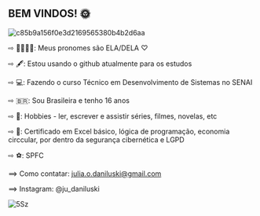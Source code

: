 ## BEM VINDOS! 🌞

![c85b9a156f0e3d2169565380b4b2d6aa](https://github.com/user-attachments/assets/ab5f4397-cfca-407f-ac5d-e8d3cd787fb5)


⇨ 🚶🏻‍♀️‍➡️: Meus pronomes são ELA/DELA ♡

⇨ 🖋️: Estou usando o github atualmente para os estudos 

⇨ 💻: Fazendo o curso Técnico em Desenvolvimento de Sistemas no SENAI 

⇨ 🇧🇷: Sou Brasileira e tenho 16 anos 

⇨ 📖: Hobbies - ler, escrever e assistir séries, filmes, novelas, etc 

⇨ 📜: Certificado em Excel básico, lógica de programação, economia circcular, por dentro da segurança cibernética e LGPD 

⇨ ⚽: SPFC


⟹ Como contatar: julia.o.daniluski@gmail.com

⟹ Instagram: @ju_daniluski

![5Sz](https://github.com/user-attachments/assets/630d44c3-b9ed-4126-bd83-341dc4092bde)

